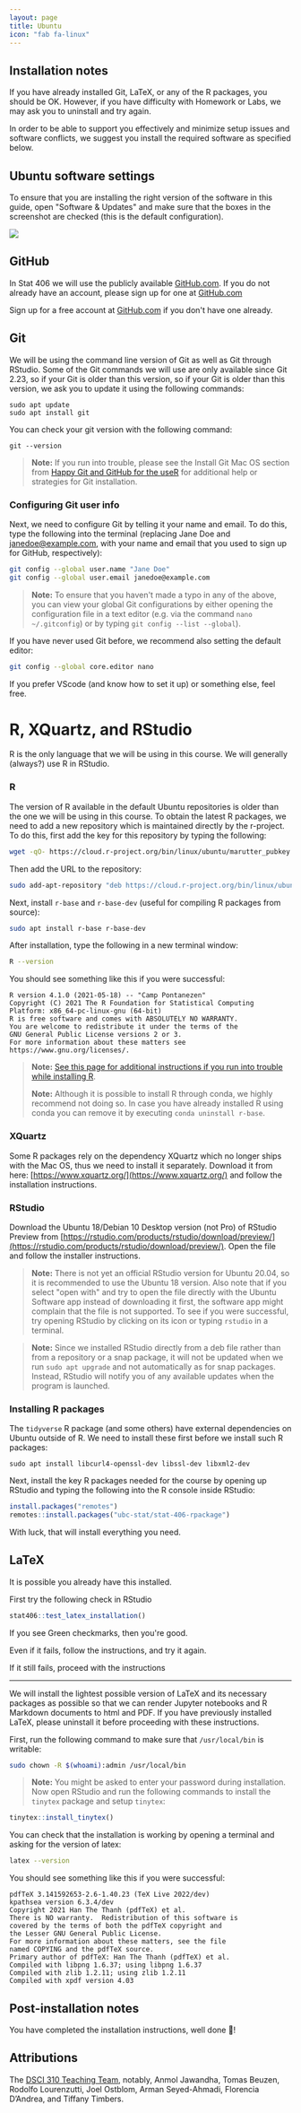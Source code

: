 ```yaml
---
layout: page
title: Ubuntu
icon: "fab fa-linux"
---
```




## Installation notes

If you have already installed Git, LaTeX, or any of the R packages,
you should be OK. However, if you have difficulty with Homework or Labs,
we may ask you to uninstall and try again.

In order to be able to support you effectively and minimize setup issues and software
conflicts, we suggest you install the required software as specified below.

## Ubuntu software settings

To ensure that you are installing the right version of the software in this guide,
open "Software & Updates" and make sure that the boxes in the screenshot are checked
(this is the default configuration).

![](assets/img/ubuntu_settings.png)


## GitHub

In Stat 406 we will use the publicly available [GitHub.com](https://github.com/).
If you do not already have an account, please sign up for one at [GitHub.com](https://github.com/)

Sign up for a free account at [GitHub.com](https://github.com/) if you don't have one already.

## Git

We will be using the command line version of Git as well as Git through RStudio.
Some of the Git commands we will use are only available since Git 2.23,
so if your Git is older than this version,
so if your Git is older than this version,
we ask you to update it using the following commands:

```
sudo apt update
sudo apt install git
```

You can check your git version with the following command:

```
git --version
```

> **Note:** If you run into trouble, please see the Install Git
> Mac OS section from [Happy Git and GitHub for the useR](http://happygitwithr.com/install-git.html)
> for additional help or strategies for Git installation.


### Configuring Git user info

Next, we need to configure Git by telling it your name and email.
To do this, type the following into the terminal
(replacing Jane Doe and janedoe@example.com, with your name and email that
you used to sign up for GitHub, respectively):

```bash
git config --global user.name "Jane Doe"
git config --global user.email janedoe@example.com
```

> **Note:** To ensure that you haven't made a typo in any of the above,
> you can view your global Git configurations by either opening the
> configuration file in a text editor (e.g. via the command `nano ~/.gitconfig`)
> or by typing `git config --list --global`).

If you have never used Git before, we recommend also setting the default editor:

```bash
git config --global core.editor nano
```

If you prefer VScode (and know how to set it up) or something else, feel free.

# R, XQuartz, and RStudio

R is the only language that we will be using in this course.
We will generally (always?) use R in RStudio.

### R

The version of R available in the default Ubuntu repositories is older
than the one we will be using in this course.
To obtain the latest R packages,
we need to add a new repository which is maintained directly by the r-project.
To do this, first add the key for this repository by typing the following:

```bash
wget -qO- https://cloud.r-project.org/bin/linux/ubuntu/marutter_pubkey.asc | sudo tee -a /etc/apt/trusted.gpg.d/cran_ubuntu_key.asc
```

Then add the URL to the repository:

```bash
sudo add-apt-repository "deb https://cloud.r-project.org/bin/linux/ubuntu $(lsb_release -cs)-cran40/"
```

Next, install `r-base` and `r-base-dev` (useful for compiling R packages from source):

```bash
sudo apt install r-base r-base-dev
```

After installation, type the following in a new terminal window:
```bash
R --version
```

You should see something like this if you were successful:

```
R version 4.1.0 (2021-05-18) -- "Camp Pontanezen"
Copyright (C) 2021 The R Foundation for Statistical Computing
Platform: x86_64-pc-linux-gnu (64-bit)
R is free software and comes with ABSOLUTELY NO WARRANTY.
You are welcome to redistribute it under the terms of the
GNU General Public License versions 2 or 3.
For more information about these matters see
https://www.gnu.org/licenses/.
```

> **Note:** [See this page for additional instructions if you run into trouble while installing R](https://cloud.r-project.org/bin/linux/ubuntu/).
> 
> **Note:** Although it is possible to install R through conda,
> we highly recommend not doing so. In case you have already installed R using
> conda you can remove it by executing `conda uninstall r-base`.
### XQuartz

Some R packages rely on the dependency XQuartz which no longer ships with the Mac OS,
thus we need to install it separately.
Download it from here: [https://www.xquartz.org/](https://www.xquartz.org/)
and follow the installation instructions.

### RStudio

Download the Ubuntu 18/Debian 10 Desktop version (not Pro) of RStudio Preview from
[https://rstudio.com/products/rstudio/download/preview/](https://rstudio.com/products/rstudio/download/preview/).
Open the file and follow the installer instructions.

> **Note:** There is not yet an official RStudio version for Ubuntu 20.04,
> so it is recommended to use the Ubuntu 18 version.
> Also note that if you select "open with" and try to open the file directly
> with the Ubuntu Software app instead of downloading it first,
> the software app might complain that the file is not supported.
To see if you were successful,
try opening RStudio by clicking on its icon or typing `rstudio` in a terminal.

> **Note:** Since we installed RStudio directly from a deb file rather than
> from a repository or a snap package,
> it will not be updated when we run `sudo apt upgrade`
> and not automatically as for snap packages.
> Instead, RStudio will notify you of any available updates when the program is launched.



### Installing R packages

The `tidyverse` R package (and some others) have external dependencies on Ubuntu outside of R.
We need to install these first before we install such R packages:

```
sudo apt install libcurl4-openssl-dev libssl-dev libxml2-dev
```

Next, install the key R packages needed for the course by opening up RStudio and
typing the following into the R console inside RStudio:

```R
install.packages("remotes")
remotes::install.packages("ubc-stat/stat-406-rpackage")
```

With luck, that will install everything you need.

## LaTeX

It is possible you already have this installed.

First try the following check in RStudio

```r
stat406::test_latex_installation()
```

If you see Green checkmarks, then you're good.

Even if it fails, follow the instructions, and try it again.

If it still fails, proceed with the instructions

<hr>

We will install the lightest possible version of LaTeX and its necessary
packages as possible so that we can render Jupyter notebooks and R Markdown documents to html and PDF.
If you have previously installed LaTeX, please uninstall it before proceeding with these instructions.

First, run the following command to make sure that `/usr/local/bin` is writable:

```bash
sudo chown -R $(whoami):admin /usr/local/bin
```

> **Note:** You might be asked to enter your password during installation.
Now open RStudio and run the following commands to install the `tinytex` package and setup `tinytex`:

```R
tinytex::install_tinytex()
```

You can check that the installation is working by opening a terminal and asking for the version of latex:

```bash
latex --version
```

You should see something like this if you were successful:

```
pdfTeX 3.141592653-2.6-1.40.23 (TeX Live 2022/dev)
kpathsea version 6.3.4/dev
Copyright 2021 Han The Thanh (pdfTeX) et al.
There is NO warranty.  Redistribution of this software is
covered by the terms of both the pdfTeX copyright and
the Lesser GNU General Public License.
For more information about these matters, see the file
named COPYING and the pdfTeX source.
Primary author of pdfTeX: Han The Thanh (pdfTeX) et al.
Compiled with libpng 1.6.37; using libpng 1.6.37
Compiled with zlib 1.2.11; using zlib 1.2.11
Compiled with xpdf version 4.03
```

## Post-installation notes

You have completed the installation instructions, well done 🙌!

## Attributions

The [DSCI 310 Teaching Team](https://ubc-dsci.github.io/dsci-310-student/computer-setup.html), notably,  Anmol Jawandha, Tomas Beuzen, Rodolfo Lourenzutti, Joel Ostblom, Arman Seyed-Ahmadi, Florencia D’Andrea, and Tiffany Timbers.
